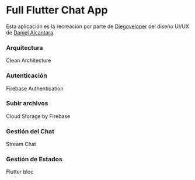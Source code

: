# Full Flutter Chat App

Esta aplicación es la recreación por parte de [Diegoveloper](https://www.youtube.com/channel/UCFKZxStYsOVrzdN_FCZ0NGg) del diseño UI/UX de [Daniel Alcantara](https://projects.invisionapp.com/prototype/Chat-App-cklk8tiia002tqz01u0q1u3cl/play/c945acbf).


### Arquitectura

Clean Architecture

### Autenticación

Firebase Authentication

### Subir archivos

Cloud Storage by Firebase

### Gestión del Chat

Stream Chat

### Gestión de Estados

Flutter bloc